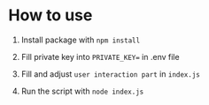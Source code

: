 # How to use

1. Install package with `npm install`

2. Fill private key into `PRIVATE_KEY=` in .env file

3. Fill and adjust `user interaction part` in `index.js`

4. Run the script with `node index.js`